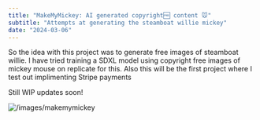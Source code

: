 ```yaml
---
title: "MakeMyMickey: AI generated copyright🆓 content 🐭"
subtitle: "Attempts at generating the steamboat willie mickey"
date: "2024-03-06"
---
```



So the idea with this project was to generate free images of steamboat willie. I have tried training a SDXL model using copyright free images of mickey mouse on replicate for this. Also this will be the first project where I test out implimenting Stripe payments

Still WIP updates soon!


![/images/makemymickey](/images/makemymickey.png)



